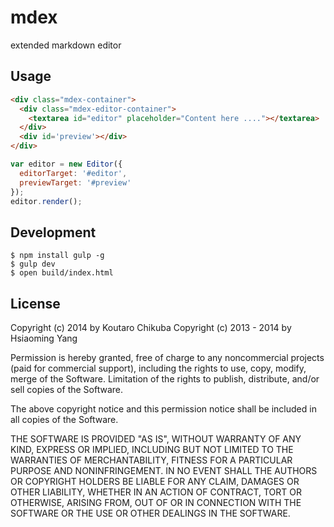 # mdex

extended markdown editor

## Usage

```html
<div class="mdex-container">
  <div class="mdex-editor-container">
    <textarea id="editor" placeholder="Content here ...."></textarea>
  </div>
  <div id='preview'></div>
</div>
```

```javascript
var editor = new Editor({
  editorTarget: '#editor',
  previewTarget: '#preview'
});
editor.render();
```

## Development

```
$ npm install gulp -g
$ gulp dev
$ open build/index.html
```

## License

Copyright (c) 2014 by Koutaro Chikuba
Copyright (c) 2013 - 2014 by Hsiaoming Yang

Permission is hereby granted, free of charge to any noncommercial projects (paid for commercial support), including the rights to use, copy, modify, merge of the Software. Limitation of the rights to publish, distribute, and/or sell copies of the Software.

The above copyright notice and this permission notice shall be included in all copies of the Software.

THE SOFTWARE IS PROVIDED "AS IS", WITHOUT WARRANTY OF ANY KIND, EXPRESS OR IMPLIED, INCLUDING BUT NOT LIMITED TO THE WARRANTIES OF MERCHANTABILITY, FITNESS FOR A PARTICULAR PURPOSE AND NONINFRINGEMENT. IN NO EVENT SHALL THE AUTHORS OR COPYRIGHT HOLDERS BE LIABLE FOR ANY CLAIM, DAMAGES OR OTHER LIABILITY, WHETHER IN AN ACTION OF CONTRACT, TORT OR OTHERWISE, ARISING FROM, OUT OF OR IN CONNECTION WITH THE SOFTWARE OR THE USE OR OTHER DEALINGS IN THE SOFTWARE.
